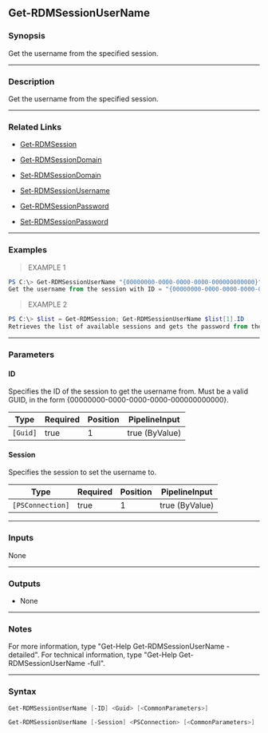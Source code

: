 Get-RDMSessionUserName
----------------------

### Synopsis
Get the username from the specified session.

---

### Description

Get the username from the specified session.

---

### Related Links
* [Get-RDMSession](Get-RDMSession)

* [Get-RDMSessionDomain](Get-RDMSessionDomain)

* [Set-RDMSessionDomain](Set-RDMSessionDomain)

* [Set-RDMSessionUsername](Set-RDMSessionUsername)

* [Get-RDMSessionPassword](Get-RDMSessionPassword)

* [Set-RDMSessionPassword](Set-RDMSessionPassword)

---

### Examples
> EXAMPLE 1

```PowerShell
PS C:\> Get-RDMSessionUserName "{00000000-0000-0000-0000-000000000000}"
Get the username from the session with ID = "{00000000-0000-0000-0000-000000000000}".
```
> EXAMPLE 2

```PowerShell
PS C:\> $list = Get-RDMSession; Get-RDMSessionUserName $list[1].ID
Retrieves the list of available sessions and gets the password from the the second element in the list.
```

---

### Parameters
#### **ID**
Specifies the ID of the session to get the username from.
Must be a valid GUID, in the form {00000000-0000-0000-0000-000000000000}.

|Type    |Required|Position|PipelineInput |
|--------|--------|--------|--------------|
|`[Guid]`|true    |1       |true (ByValue)|

#### **Session**
Specifies the session to set the username to.

|Type            |Required|Position|PipelineInput |
|----------------|--------|--------|--------------|
|`[PSConnection]`|true    |1       |true (ByValue)|

---

### Inputs
None

---

### Outputs
* None

---

### Notes
For more information, type "Get-Help Get-RDMSessionUserName -detailed". For technical information, type "Get-Help Get-RDMSessionUserName -full".

---

### Syntax
```PowerShell
Get-RDMSessionUserName [-ID] <Guid> [<CommonParameters>]
```
```PowerShell
Get-RDMSessionUserName [-Session] <PSConnection> [<CommonParameters>]
```
